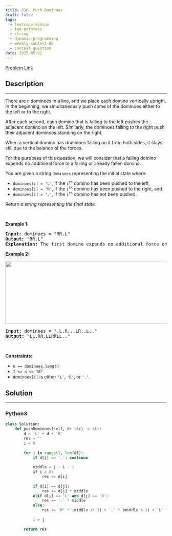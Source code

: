 ```yaml
---
title: 838. Push Dominoes
draft: false
tags: 
  - leetcode-medium
  - two-pointers
  - string
  - dynamic-programming
  - weekly-contest-85
  - contest-question
date: 2025-05-02
---
```


[Problem Link](https://leetcode.com/problems/push-dominoes/)

## Description

---
<p>There are <code>n</code> dominoes in a line, and we place each domino vertically upright. In the beginning, we simultaneously push some of the dominoes either to the left or to the right.</p>

<p>After each second, each domino that is falling to the left pushes the adjacent domino on the left. Similarly, the dominoes falling to the right push their adjacent dominoes standing on the right.</p>

<p>When a vertical domino has dominoes falling on it from both sides, it stays still due to the balance of the forces.</p>

<p>For the purposes of this question, we will consider that a falling domino expends no additional force to a falling or already fallen domino.</p>

<p>You are given a string <code>dominoes</code> representing the initial state where:</p>

<ul>
	<li><code>dominoes[i] = &#39;L&#39;</code>, if the <code>i<sup>th</sup></code> domino has been pushed to the left,</li>
	<li><code>dominoes[i] = &#39;R&#39;</code>, if the <code>i<sup>th</sup></code> domino has been pushed to the right, and</li>
	<li><code>dominoes[i] = &#39;.&#39;</code>, if the <code>i<sup>th</sup></code> domino has not been pushed.</li>
</ul>

<p>Return <em>a string representing the final state</em>.</p>

<p>&nbsp;</p>
<p><strong class="example">Example 1:</strong></p>

<pre>
<strong>Input:</strong> dominoes = &quot;RR.L&quot;
<strong>Output:</strong> &quot;RR.L&quot;
<strong>Explanation:</strong> The first domino expends no additional force on the second domino.
</pre>

<p><strong class="example">Example 2:</strong></p>
<img alt="" src="https://s3-lc-upload.s3.amazonaws.com/uploads/2018/05/18/domino.png" style="height: 196px; width: 512px;" />
<pre>
<strong>Input:</strong> dominoes = &quot;.L.R...LR..L..&quot;
<strong>Output:</strong> &quot;LL.RR.LLRRLL..&quot;
</pre>

<p>&nbsp;</p>
<p><strong>Constraints:</strong></p>

<ul>
	<li><code>n == dominoes.length</code></li>
	<li><code>1 &lt;= n &lt;= 10<sup>5</sup></code></li>
	<li><code>dominoes[i]</code> is either <code>&#39;L&#39;</code>, <code>&#39;R&#39;</code>, or <code>&#39;.&#39;</code>.</li>
</ul>


## Solution

---
### Python3
``` py title='push-dominoes'
class Solution:
    def pushDominoes(self, d: str) -> str:
        d = 'L' + d + 'R'
        res = ''
        i = 0
        
        for j in range(1, len(d)):
            if d[j] == '.': continue
            
            middle = j - i - 1
            if i > 0:
                res += d[i]
            
            if d[i] == d[j]:
                res += d[j] * middle
            elif d[i] == 'L' and d[j] == 'R':
                res += '.' * middle
            else:
                res += 'R' * (middle // 2) + '.' * (middle % 2) + 'L' * (middle // 2)
            
            i = j
        
        return res
```

